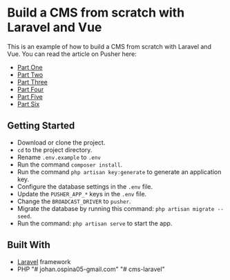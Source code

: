 # Build a CMS from scratch with Laravel and Vue

This is an example of how to build a CMS from scratch with Laravel and Vue. You can read the article on Pusher here:

* [Part One](https://pusher.com/tutorials/cms-laravel-vue-part-1)
* [Part Two](https://pusher.com/tutorials/cms-laravel-vue-part-2)
* [Part Three](https://pusher.com/tutorials/cms-laravel-vue-part-3)
* [Part Four](https://pusher.com/tutorials/cms-laravel-vue-part-4)
* [Part Five](https://pusher.com/tutorials/cms-laravel-vue-part-5)
* [Part Six](https://pusher.com/tutorials/cms-laravel-vue-part-6)

## Getting Started

-   Download or clone the project.
-   `cd` to the project directory.
-   Rename `.env.example` to `.env`
-   Run the command `composer install`.
-   Run the command `php artisan key:generate` to generate an application key.
-   Configure the database settings in the `.env` file.
-   Update the `PUSHER_APP_*` keys in the `.env` file.
-   Change the `BROADCAST_DRIVER` to `pusher`.
-   Migrate the database by running this command: `php artisan migrate --seed`.
-   Run the command: `php artisan serve` to start the app.


## Built With

-   [Laravel](https://laravel.com) framework
-   PHP
"# johan.ospina05-gmail.com" 
"# cms-laravel" 
